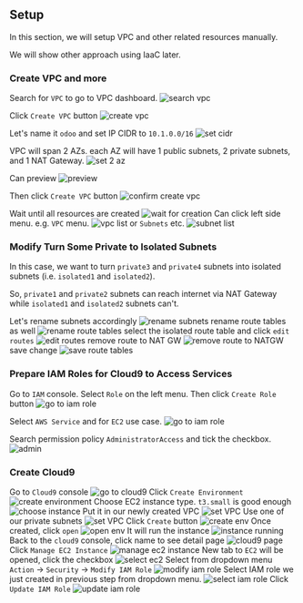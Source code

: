 
## Setup

In this section, we will setup VPC and other related resources manually.

We will show other approach using IaaC later.

### Create VPC and more

Search for `VPC` to go to VPC dashboard.
![search vpc](./static/001a-search-vpc.jpg)

Click `Create VPC` button
![create vpc](./static/001b-create-vpc.jpg)

Let's name it `odoo` and set IP CIDR to `10.1.0.0/16`
![set cidr](./static/001c-create-vpc.jpg)

VPC will span 2 AZs. each AZ will have 1 public subnets, 2 private subnets, and 1 NAT Gateway.
![set 2 az](./static/001d-create-vpc.jpg)

Can preview
![preview](./static/001e-create-vpc.jpg)

Then click `Create VPC` button
![confirm create vpc](./static/001f-create-vpc.jpg)

Wait until all resources are created
![wait for creation](./static/001g-vpc-created.jpg)
Can click left side menu. e.g. `VPC` menu.
![vpc list](./static/001h-vpc-created.jpg)
or `Subnets` etc.
![subnet list](./static/001i-subnets-created.jpg)

### Modify Turn Some Private to Isolated Subnets

In this case, we want to turn `private3` and `private4` subnets into isolated subnets (i.e. `isolated1` and `isolated2`).

So, `private1` and `private2` subnets can reach internet via NAT Gateway while `isolated1` and `isolated2` subnets can't.

Let's rename subnets accordingly
![rename subnets](./static/001j-subnets-renamed.jpg)
rename route tables as well
![rename route tables](./static/001k-route-tables-renamed.jpg)
select the isolated route table and click `edit routes`
![edit routes](./static/001l-edit-routes.jpg)
remove route to NAT GW
![remove route to NATGW](./static/001m-remove-route-to-natgw.jpg)
save change
![save route tables](./static/001n-save-change.jpg)

### Prepare IAM Roles for Cloud9 to Access Services


Go to `IAM` console. Select `Role` on the left menu. Then click `Create Role` button
![go to iam role](./static/003a-to-iam-role.jpg)

Select `AWS Service` and for `EC2` use case.
![go to iam role](./static/003b-create-for-ec2.jpg)

Search permission policy `AdministratorAccess` and tick the checkbox.
![admin](./static/003c-admin.jpg)


### Create Cloud9

Go to `Cloud9` console
![go to cloud9](./static/002a-to-cloud9.jpg)
Click `Create Environment`
![create environment](./static/002b-create-env.jpg)
Choose EC2 instance type. `t3.small` is good enough
![choose instance](./static/002c-t3-small.jpg)
Put it in our newly created VPC
![set VPC](./static/002d-use-our-vpc.jpg)
Use one of our private subnets
![set VPC](./static/002e-use-private-subnet.jpg)
Click `Create` button
![create env](./static/002f-create.jpg)
Once created, click `open`
![open env](./static/002g-created.jpg)
It will run the instance
![instance running](./static/002h-open-cloud9.jpg)
Back to the `cloud9` console, click name to see detail page
![cloud9 page](./static/002g-created.jpg)
Click `Manage EC2 Instance`
![manage ec2 instance](./static/002i-open-cloud9-detail.jpg)
New tab to `EC2` will be opened, click the checkbox
![select ec2](./static/002j-in-ec2-console.jpg)
Select from dropdown menu `Action` -> `Security` -> `Modify IAM Role`
![modify iam role](./static/002k-modify-iam-role.jpg)
Select IAM role we just created in previous step from dropdown menu.
![select iam role](./static/002l-update-iam-role.jpg)
Click `Update IAM Role`
![update iam role](./static/002m-update-iam-role.jpg)
